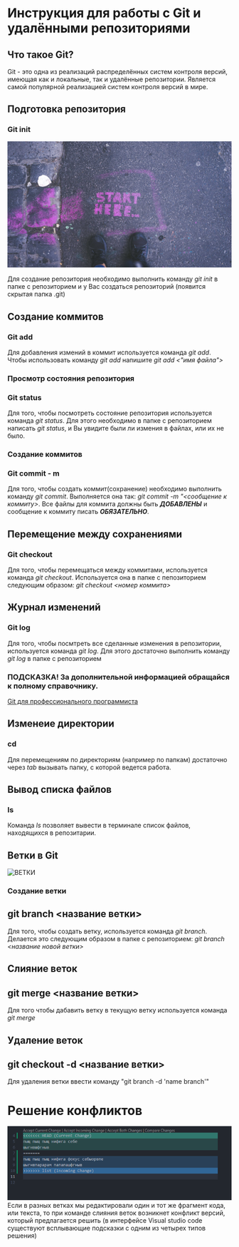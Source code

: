 # Инструкция для работы с Git и удалёнными репозиториями

## Что такое Git?
Git - это одна из реализаций распределённых систем контроля версий, имеющая как и локальные, так и удалённые репозитории. Является самой популярной реализацией систем контроля версий в мире.
## Подготовка репозитория

### Git init

![Пуск](start.png)

Для создание репозитория необходимо выполнить команду *git init*  в папке с репозиторием и у Вас создаться репозиторий (появится скрытая папка .git)

## Создание коммитов

### Git add
Для добавления измений в коммит используется команда *git add*. Чтобы использовать команду *git add* напишите *git add <"имя файла">*

### Просмотр состояния репозитория

### Git status
Для того, чтобы посмотреть состояние репозитория используется команда *git status*. Для этого необходимо в папке с репозиторием написать *git status*, и Вы увидите были ли измения в файлах, или их не было.

### Создание коммитов

### Git commit - m
Для того, чтобы создать коммит(сохранение) необходимо выполнить команду *git commit*. Выполняется она так: *git commit -m "<сообщение к коммиту>*. Все файлы для коммита должны быть ***ДОБАВЛЕНЫ*** и сообщение к коммиту писать ***ОБЯЗАТЕЛЬНО***.

## Перемещение между сохранениями

### Git checkout
Для того, чтобы перемещаться между коммитами, используется команда *git checkout*. Используется она в папке с пепозиторием следующим образом: *git checkout <номер коммита>*

## Журнал изменений

### Git log
Для того, чтобы посмтреть все сделанные изменения в репозитории, используется команда *git log*. Для этого достаточно выполнить команду *git log* в папке с репозиторием

### ПОДСКАЗКА! За дополнительной информацией обращайся к полному справочнику. 

[Git для профессионального программиста](https://gbcdn.mrgcdn.ru/uploads/asset/4245110/attachment/d4eb8c232f8f2bdf4e42ba7cb49e0c50.pdf)

## Изменеие директории

### cd 
Для перемещениям по директориям (например по папкам) достаточно через *tab* вызывать папку, с которой ведется работа.

## Вывод списка файлов

### ls
Команда *ls* позволяет вывести в терминале список файлов, находящихся в репозитарии.

## Ветки в Git

![ВЕТКИ](%D0%B2%D0%B5%D1%82%D0%BA%D0%B0.png.png)

### Создание ветки

## git branch <название ветки>

Для того, чтобы создать ветку, используется команда *git branch*. Делается это следующим образом в папке с репозиторием: *git branch <название новой ветки>*

## Слияние веток

## git merge <название ветки>

Для того чтобы дабавить ветку в текущую ветку используется команда *git merge <name branch>*

## Удаление веток

## git checkout -d <название ветки>

Для удаления ветки ввести команду "git branch -d 'name branch'"

# Решение конфликтов
![пример](conflict.png) 
Если в разных ветках мы редактировали один и тот же фрагмент кода, или текста, то при команде слияния веток возникнет конфликт версий, который предлагается решить (в интерфейсе Visual studio code существуют всплывающие подсказки с одним из четырех типов решения)